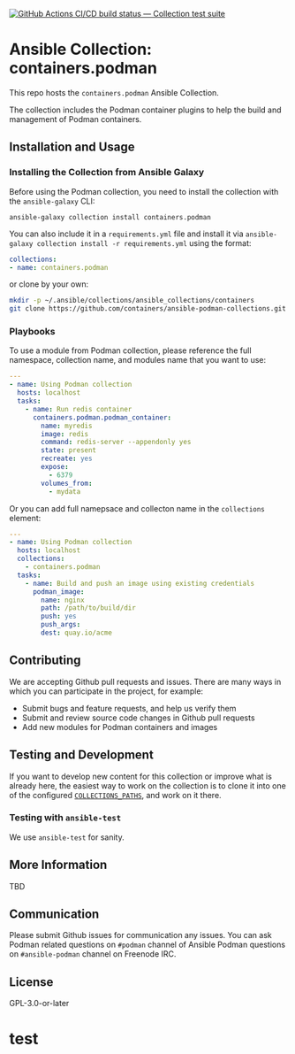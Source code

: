 [![GitHub Actions CI/CD build status — Collection test suite](https://github.com/containers/ansible-podman-collections/workflows/Collection%20build%20and%20tests/badge.svg?branch=master)](https://github.com/containers/ansible-podman-collections/actions?query=workflow%3A%22Collection%20build%20and%20tests)

# Ansible Collection: containers.podman

This repo hosts the `containers.podman` Ansible Collection.

The collection includes the Podman container plugins to help the build and management of Podman containers.

## Installation and Usage

### Installing the Collection from Ansible Galaxy

Before using the Podman collection, you need to install the collection with the `ansible-galaxy` CLI:

`ansible-galaxy collection install containers.podman`

You can also include it in a `requirements.yml` file and install it via
`ansible-galaxy collection install -r requirements.yml` using the format:

```yaml
collections:
- name: containers.podman
```

or clone by your own:

```bash
mkdir -p ~/.ansible/collections/ansible_collections/containers
git clone https://github.com/containers/ansible-podman-collections.git ~/.ansible/collections/ansible_collections/containers/podman
```

### Playbooks

To use a module from Podman collection, please reference the full namespace, collection name,
and modules name that you want to use:

```yaml
---
- name: Using Podman collection
  hosts: localhost
  tasks:
    - name: Run redis container
      containers.podman.podman_container:
        name: myredis
        image: redis
        command: redis-server --appendonly yes
        state: present
        recreate: yes
        expose:
          - 6379
        volumes_from:
          - mydata
```

Or you can add full namepsace and collecton name in the `collections` element:

```yaml
---
- name: Using Podman collection
  hosts: localhost
  collections:
    - containers.podman
  tasks:
    - name: Build and push an image using existing credentials
      podman_image:
        name: nginx
        path: /path/to/build/dir
        push: yes
        push_args:
        dest: quay.io/acme
```

## Contributing

We are accepting Github pull requests and issues.
There are many ways in which you can participate in the project, for example:

- Submit bugs and feature requests, and help us verify them
- Submit and review source code changes in Github pull requests
- Add new modules for Podman containers and images

## Testing and Development

If you want to develop new content for this collection or improve what is already
here, the easiest way to work on the collection is to clone it into one of the configured
[`COLLECTIONS_PATHS`](https://docs.ansible.com/ansible/latest/reference_appendices/config.html#collections-paths),
and work on it there.

### Testing with `ansible-test`

We use `ansible-test` for sanity.

## More Information

TBD

## Communication

Please submit Github issues for communication any issues.
You can ask Podman related questions on `#podman` channel of Ansible Podman questions
on `#ansible-podman` channel on Freenode IRC.

## License

GPL-3.0-or-later
# test
